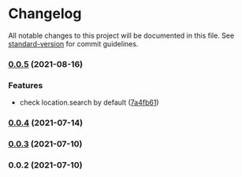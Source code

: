 # Changelog

All notable changes to this project will be documented in this file. See [standard-version](https://github.com/conventional-changelog/standard-version) for commit guidelines.

### [0.0.5](https://github.com/distributedvc/utm/compare/v0.0.4...v0.0.5) (2021-08-16)


### Features

* check location.search by default ([7a4fb61](https://github.com/distributedvc/utm/commit/7a4fb61991811b4ec192932464f285cdc4dbcb7e))

### [0.0.4](https://github.com/distributedvc/utm/compare/v0.0.3...v0.0.4) (2021-07-14)

### [0.0.3](https://github.com/distributedvc/utm/compare/v0.0.2...v0.0.3) (2021-07-10)

### 0.0.2 (2021-07-10)
